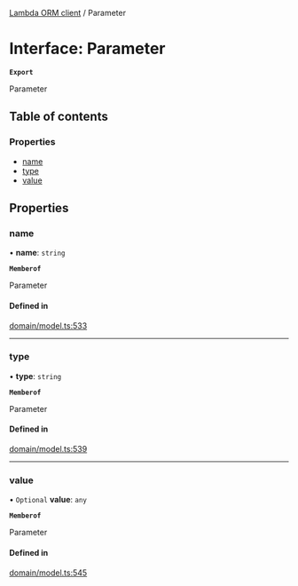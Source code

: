 [Lambda ORM client](../README.md) / Parameter

# Interface: Parameter

**`Export`**

Parameter

## Table of contents

### Properties

- [name](Parameter.md#name)
- [type](Parameter.md#type)
- [value](Parameter.md#value)

## Properties

### name

• **name**: `string`

**`Memberof`**

Parameter

#### Defined in

[domain/model.ts:533](https://github.com/FlavioLionelRita/lambdaorm-client-node/blob/188ce61/src/lib/domain/model.ts#L533)

___

### type

• **type**: `string`

**`Memberof`**

Parameter

#### Defined in

[domain/model.ts:539](https://github.com/FlavioLionelRita/lambdaorm-client-node/blob/188ce61/src/lib/domain/model.ts#L539)

___

### value

• `Optional` **value**: `any`

**`Memberof`**

Parameter

#### Defined in

[domain/model.ts:545](https://github.com/FlavioLionelRita/lambdaorm-client-node/blob/188ce61/src/lib/domain/model.ts#L545)
